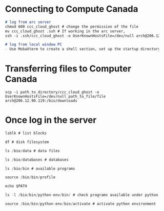 # Connecting to Compute Canada

```markdown
# log from arc server
chmod 600 ccc_cloud_ghost # change the permission of the file
mv ccc_cloud_ghost .ssh # If working in the arc server, 
ssh -i .ssh/ccc_cloud_ghost -o UserKnownHostsFile=/dev/null arch@206.12.90.119
```

```markdown
# log from local window PC
- Use MobaXterm to create a shell section, set up the startup directory which contains ccc_cloud_ghost

```
# Transferring files to Computer Canada
`scp -i path_to_directory/ccc_cloud_ghost -o UserKnownHostsFile=/dev/null path_to_file/file arch@206.12.90.119:/bio/downloads`

# Once log in the server

```jsx
lsblk # list blocks
```

```jsx
df # disk filesystem
```

```jsx
ls /bio/data # data files
```

```jsx
ls /bio/databases # databases
```

```jsx
ls /bio/bin # available programs 
```

```jsx
source /bio/bin/profile
```

```jsx
echo $PATH
```

```jsx
ls -l /bio/bin/python-env/bin/ # check programs available under python
```

```jsx
source /bio/bin/python-env/bin/activate # activate python environment
```

